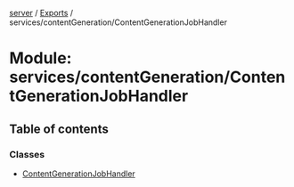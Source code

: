 [server](../README.md) / [Exports](../modules.md) / services/contentGeneration/ContentGenerationJobHandler

# Module: services/contentGeneration/ContentGenerationJobHandler

## Table of contents

### Classes

- [ContentGenerationJobHandler](../classes/services_contentGeneration_ContentGenerationJobHandler.ContentGenerationJobHandler.md)
